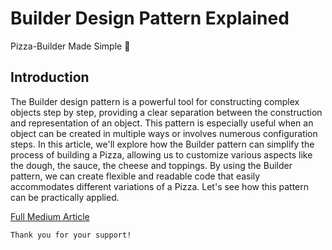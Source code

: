 # Builder Design Pattern Explained

Pizza-Builder Made Simple 🍕

## Introduction

The Builder design pattern is a powerful tool for constructing complex objects step by step, providing a clear separation between the construction and representation of an object. This pattern is especially useful when an object can be created in multiple ways or involves numerous configuration steps. In this article, we'll explore how the Builder pattern can simplify the process of building a Pizza, allowing us to customize various aspects like the dough, the sauce, the cheese and toppings. By using the Builder pattern, we can create flexible and readable code that easily accommodates different variations of a Pizza. Let's see how this pattern can be practically applied.

[Full Medium Article](https://levelup.gitconnected.com/builder-design-pattern-explained-a1afcc2323f5)

```
Thank you for your support!
```
